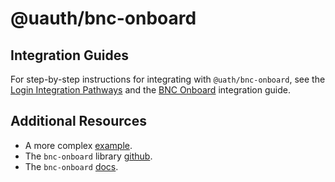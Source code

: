 # @uauth/bnc-onboard

## Integration Guides

For step-by-step instructions for integrating with `@uath/bnc-onboard`, see the [Login Integration Pathways](https://docs.unstoppabledomains.com/login-with-unstoppable/get-started-login/integration-pathways/) and the [BNC Onboard](https://docs.unstoppabledomains.com/login-with-unstoppable/login-integration-guides/bnc-onboard-guide/) integration guide.

## Additional Resources

- A more complex [example](../../examples/bnc-onboard/README.md).
- The `bnc-onboard` library [github](https://github.com/NoahZinsmeister/web3-react).
- The `bnc-onboard` [docs](https://docs.blocknative.com/onboard).

